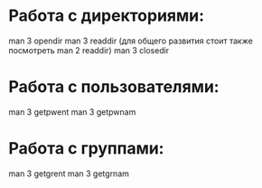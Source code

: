 # Работа с директориями:
man 3 opendir
man 3 readdir (для общего развития стоит также посмотреть man 2 readdir)
man 3 closedir

# Работа с пользователями:
man 3 getpwent
man 3 getpwnam

# Работа с группами:
man 3 getgrent
man 3 getgrnam

